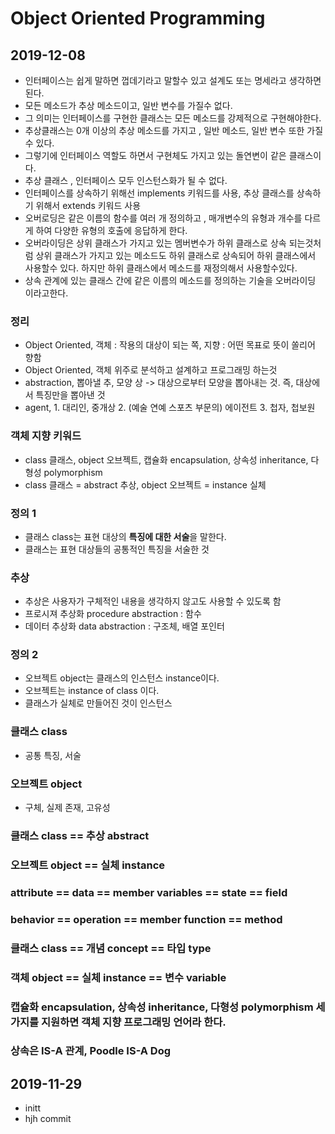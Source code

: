 # Object Oriented Programming

## 2019-12-08
- 인터페이스는 쉽게 말하면 껍데기라고 말할수 있고 설계도 또는 명세라고 생각하면된다.
- 모든 메소드가 추상 메소드이고, 일반 변수를 가질수 없다.
- 그 의미는 인터페이스를 구현한 클래스는 모든 메소드를 강제적으로 구현해야한다.
- 추상클래스는 0개 이상의 추상 메소드를 가지고 , 일반 메소드, 일반 변수 또한 가질수 있다.
- 그렇기에 인터페이스 역할도 하면서 구현체도 가지고 있는 돌연변이 같은 클래스이다.
- 추상 클래스 , 인터페이스 모두 인스턴스화가 될 수 없다.
- 인터페이스를 상속하기 위해선 implements 키워드를 사용, 추상 클래스를 상속하기 위해서 extends 키워드 사용
- 오버로딩은 같은 이름의 함수를 여러 개 정의하고 , 매개변수의 유형과 개수를 다르게 하여 다양한 유형의 호출에 응답하게 한다.
- 오버라이딩은 상위 클래스가 가지고 있는 멤버변수가 하위 클래스로 상속 되는것처럼 상위 클래스가 가지고 있는 메소드도 하위 클래스로 상속되어 하위 클래스에서 사용할수 있다. 하지만 하위 클래스에서 메소드를 재정의해서 사용할수있다. 
- 상속 관계에 있는 클래스 간에 같은 이름의 메소드를 정의하는 기술을 오버라이딩 이라고한다.
### 정리
- Object Oriented, 객체 : 작용의 대상이 되는 쪽, 지향 : 어떤 목표로 뜻이 쏠리어 향함
- Object Oriented, 객체 위주로 분석하고 설계하고 프로그래밍 하는것
- abstraction, 뽑아낼 추, 모양 상 -> 대상으로부터 모양을 뽑아내는 것. 즉, 대상에서 특징만을 뽑아낸 것
- agent, 1. 대리인, 중개상 2. (예술 연예 스포츠 부문의) 에이전트 3. 첩자, 첩보원

### 객체 지향 키워드
- class 클래스, object 오브젝트, 캡슐화 encapsulation, 상속성 inheritance, 다형성 polymorphism
- class 클래스 = abstract 추상, object 오브젝트 = instance 실체

### 정의 1
- 클래스 class는 표현 대상의 **특징에 대한 서술**을 말한다.
- 클래스는 표현 대상들의 공통적인 특징을 서술한 것

### 추상
- 추상은 사용자가 구체적인 내용을 생각하지 않고도 사용할 수 있도록 함
- 프로시져 추상화 procedure abstraction : 함수
- 데이터 추상화 data abstraction : 구조체, 배열 포인터

### 정의 2
- 오브젝트 object는 클래스의 인스턴스 instance이다.
- 오브젝트는 instance of class 이다.
- 클래스가 실체로 만들어진 것이 인스턴스

### 클래스 class
- 공통 특징, 서술

### 오브젝트 object
- 구체, 실제 존재, 고유성

### 클래스 class == 추상 abstract
### 오브젝트 object == 실체 instance

### attribute == data == member variables == state == field
### behavior == operation == member function == method
### 클래스 class == 개념 concept == 타입 type
### 객체 object == 실체 instance == 변수 variable

### 캡슐화 encapsulation, 상속성 inheritance, 다형성 polymorphism 세 가지를 지원하면 객체 지향 프로그래밍 언어라 한다.

### 상속은 IS-A 관계, Poodle IS-A Dog

## 2019-11-29
- initt
- hjh commit
